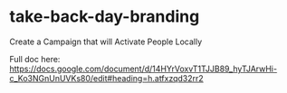 # take-back-day-branding
Create a Campaign that will Activate People Locally

Full doc here:
https://docs.google.com/document/d/14HYrVoxvT1TJJB89_hyTJArwHi-c_Ko3NGnUnUVKs80/edit#heading=h.atfxzqd32rr2
